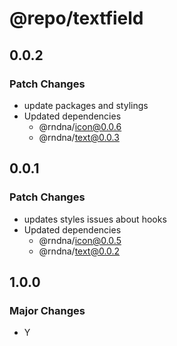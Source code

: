# @repo/textfield

## 0.0.2

### Patch Changes

- update packages and stylings
- Updated dependencies
  - @rndna/icon@0.0.6
  - @rndna/text@0.0.3

## 0.0.1

### Patch Changes

- updates styles issues about hooks
- Updated dependencies
  - @rndna/icon@0.0.5
  - @rndna/text@0.0.2

## 1.0.0

### Major Changes

- Y
